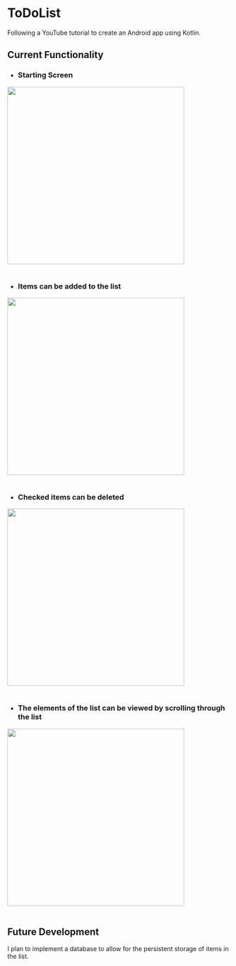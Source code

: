 # ToDoList

Following a YouTube tutorial to create an Android app using Kotlin.

## Current Functionality

* ### Starting Screen
<img src="https://github.com/hugomilosz/ToDoList/assets/29339966/8b6b541b-5402-4d79-adbd-00458822acdc" width="400">
<br />
<br />

* ### Items can be added to the list
<img src="https://github.com/hugomilosz/ToDoList/assets/29339966/4aeef358-8949-43ee-a6a3-040ef413c34a" width="400">
<br />
<br />

* ### Checked items can be deleted
<img src="https://github.com/hugomilosz/ToDoList/assets/29339966/d7c86e00-996b-4c78-85fb-07b39a6899ac" width="400">
<br />
<br />

* ### The elements of the list can be viewed by scrolling through the list
<img src="https://github.com/hugomilosz/ToDoList/assets/29339966/2cf96784-61c2-4f45-a537-3dbf11e0a962" width="400">
<br />
<br />

## Future Development

I plan to implement a database to allow for the persistent storage of items in the list.
